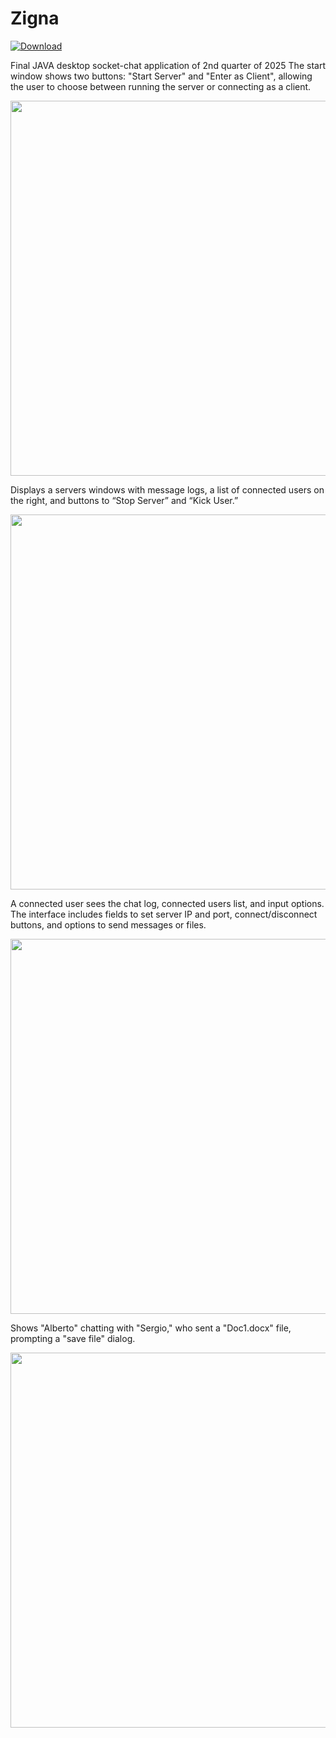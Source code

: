 # Zigna
<a href="https://github.com/Egor1ch/Zigna/raw/refs/heads/main/Zigna.jar" download>
   <img src="https://img.shields.io/badge/Download-blue?style=for-the-badge&logo=github" alt="Download">
</a>

Final JAVA desktop socket-chat application of 2nd quarter of 2025
The start window shows two buttons: 
"Start Server" and "Enter as Client", allowing the user to choose between running the server or connecting as a client.

<img src="https://github.com/user-attachments/assets/f5b4c1ba-b4eb-4337-b1ba-507cce345298"
 alt="" width="600"/>

Displays a servers windows with message logs, a list of connected users on the right, and buttons to “Stop Server” and “Kick User.” 

<img src="https://github.com/user-attachments/assets/c643d634-629a-4132-859c-079903ab5fed"
 alt="" width="600"/>

A connected user sees the chat log, connected users list, and input options. 
The interface includes fields to set server IP and port, connect/disconnect buttons, and options to send messages or files.

<img src="https://github.com/user-attachments/assets/f6cc4dc3-4242-4aee-a83d-5955a8e2ce6e"
 alt="" width="600"/>

Shows "Alberto" chatting with "Sergio," who sent a "Doc1.docx" file, prompting a "save file" dialog.


<img src="https://github.com/user-attachments/assets/1fe2b69d-f2a3-4f72-9875-51596846ce4a"
 alt="" width="600"/>
